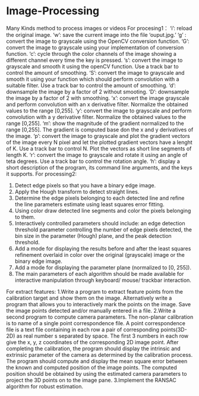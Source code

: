 # Image-Processing
Many Kinds method to process images or videos
For procesing1：
    ‘i’: reload the original image.
    ‘w’: save the current image into the file ‘ouput.jpg.’
    ‘g’ : convert the image to grayscale using the OpenCV conversion function.
    ‘G’: convert the image to grayscale using your implementation of conversion function.
    ‘c’: cycle through the color channels of the image showing a different channel every time the key is pressed.
    ‘s’: convert the image to grayscale and smooth it using the openCV function. Use a track bar to control the amount of smoothing.
    ‘S’: convert the image to grayscale and smooth it using your function which should perform convolution with a suitable filter. Use a track bar to control the amount of smoothing.
    ‘d’: downsample the image by a factor of 2 without smooting.
    ‘D’: downsample the image by a factor of 2 with smoothing.
    ‘x’: convert the image grayscale and perform convolution with an x derivative filter. Normalize the obtained values to the range [0,255].
    ‘y’: convert the image to grayscale and perform convolution with a y derivative filter. Normalize the obtained values to the range [0,255].
    ‘m’: show the magnitude of the gradient normalized to the range [0,255]. The gradient is computed base don the x and y derivatives of the image.
    ‘p’: convert the image to grayscale and plot the gradient vectors of the image every N pixel and let the plotted gradient vectors have a lenght of K. Use a track bar to control N. Plot the vectors as short line segments of length K.
    ‘r’: convert the image to grayscale and rotate it using an angle of teta degrees. Use a track bar to control the rotation angle.
    ‘h’: display a short description of the program, its command line arguments, and the keys it supports.
For processing2:
1. Detect edge pixels so that you have a binary edge image.
2. Apply the Hough transform to detect straight lines.
3. Determine the edge pixels belonging to each detected line and refine the line parameters estimate using least squares error fitting.
4. Using color draw detected line segments and color the pixels belonging to them.
5. Interactively controlled parameters should include: an edge detection threshold parameter controlling the number of edge pixels detected, the bin size in the parameter (Hough) plane, and the peak detection threshold.
6. Add a mode for displaying the results before and after the least squares refinement overlaid in color over the original (grayscale) image or the binary edge image.
7. Add a mode for displaying the parameter plane (normalized to [0, 255]).
8. The main parameters of each algorithm should be made available for interactive manipulation through keyboard/ mouse/ trackbar interaction.

For extract features:
1.Write a program to extract feature points from the calibration target and show them on the image. Alternatively write a program that allows you to interactively mark the points on the image. Save the image points detected and/or manually entered in a file.
2.Write a second program to compute camera parameters. The non-planar calibration is to name of a single point correspondence file. A point correspondence file is a text file containing in each row a pair of corresponding points(3D-2D) as real number s separated by space. The first 3 numbers in each row give the x, y, z coordinates of the corresponding 2D image point. After completing the calibration, the program should display the intrinsic and extrinsic parameter of the camera as determined by the calibration process. The program should compute and display the mean square error between the known and computed position of the image points. The computed position should be obtained by using the estimated camera parameters to project the 3D points on to the image pane.
3.Implement the RANSAC algorithm for robust estimation.
